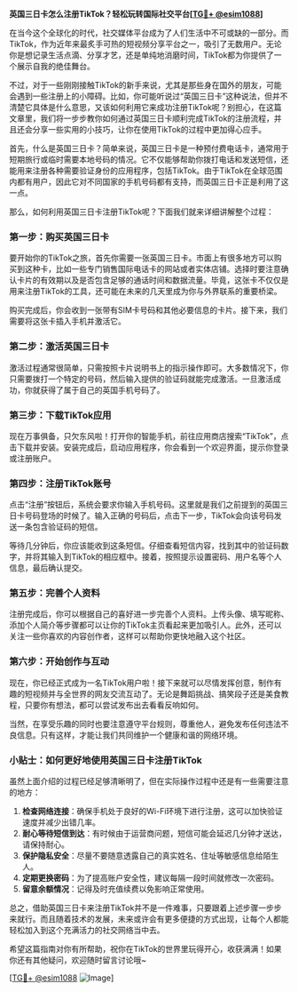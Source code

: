 **英国三日卡怎么注册TikTok？轻松玩转国际社交平台[[TG💪+ @esim1088](https://t.me/s/esim1088)]**

在当今这个全球化的时代，社交媒体平台成为了人们生活中不可或缺的一部分。而TikTok，作为近年来最炙手可热的短视频分享平台之一，吸引了无数用户。无论你是想记录生活点滴、分享才艺，还是单纯地消磨时间，TikTok都为你提供了一个展示自我的绝佳舞台。

不过，对于一些刚刚接触TikTok的新手来说，尤其是那些身在国外的朋友，可能会遇到一些注册上的小障碍。比如，你可能听说过“英国三日卡”这种说法，但并不清楚它具体是什么意思，又该如何利用它来成功注册TikTok呢？别担心，在这篇文章里，我们将一步步教你如何通过英国三日卡顺利完成TikTok的注册流程，并且还会分享一些实用的小技巧，让你在使用TikTok的过程中更加得心应手。

首先，什么是英国三日卡？简单来说，英国三日卡是一种预付费电话卡，通常用于短期旅行或临时需要本地号码的情况。它不仅能够帮助你拨打电话和发送短信，还能用来注册各种需要验证身份的应用程序，包括TikTok。由于TikTok在全球范围内都有用户，因此它对不同国家的手机号码都有支持，而英国三日卡正是利用了这一点。

那么，如何利用英国三日卡注册TikTok呢？下面我们就来详细讲解整个过程：

### **第一步：购买英国三日卡**
要开始你的TikTok之旅，首先你需要一张英国三日卡。市面上有很多地方可以购买到这种卡，比如一些专门销售国际电话卡的网站或者实体店铺。选择时要注意确认卡片的有效期以及是否包含足够的通话时间和数据流量。毕竟，这张卡不仅仅是用来注册TikTok的工具，还可能在未来的几天里成为你与外界联系的重要桥梁。

购买完成后，你会收到一张带有SIM卡号码和其他必要信息的卡片。接下来，我们需要将这张卡插入手机并激活它。

### **第二步：激活英国三日卡**
激活过程通常很简单，只需按照卡片说明书上的指示操作即可。大多数情况下，你只需要拨打一个特定的号码，然后输入提供的验证码就能完成激活。一旦激活成功，你就获得了属于自己的英国手机号码了。

### **第三步：下载TikTok应用**
现在万事俱备，只欠东风啦！打开你的智能手机，前往应用商店搜索“TikTok”，点击下载并安装。安装完成后，启动应用程序，你会看到一个欢迎界面，提示你登录或注册账户。

### **第四步：注册TikTok账号**
点击“注册”按钮后，系统会要求你输入手机号码。这里就是我们之前提到的英国三日卡号码登场的时候了。输入正确的号码后，点击下一步，TikTok会向该号码发送一条包含验证码的短信。

等待几分钟后，你应该能收到这条短信。仔细查看短信内容，找到其中的验证码数字，并将其输入到TikTok的相应框中。接着，按照提示设置密码、用户名等个人信息，最后确认提交。

### **第五步：完善个人资料**
注册完成后，你可以根据自己的喜好进一步完善个人资料。上传头像、填写昵称、添加个人简介等步骤都可以让你的TikTok主页看起来更加吸引人。此外，还可以关注一些你喜欢的内容创作者，这样可以帮助你更快地融入这个社区。

### **第六步：开始创作与互动**
现在，你已经正式成为一名TikTok用户啦！接下来就可以尽情发挥创意，制作有趣的短视频并与全世界的网友交流互动了。无论是舞蹈挑战、搞笑段子还是美食教程，只要你有想法，都可以尝试发布出去看看反响如何。

当然，在享受乐趣的同时也要注意遵守平台规则，尊重他人，避免发布任何违法不良信息。只有这样，才能让我们共同维护一个健康和谐的网络环境。

### **小贴士：如何更好地使用英国三日卡注册TikTok**
虽然上面介绍的过程已经足够清晰明了，但在实际操作过程中还是有一些需要注意的地方：

1. **检查网络连接**：确保手机处于良好的Wi-Fi环境下进行注册，这可以加快验证速度并减少出错几率。
2. **耐心等待短信到达**：有时候由于运营商问题，短信可能会延迟几分钟才送达，请保持耐心。
3. **保护隐私安全**：尽量不要随意透露自己的真实姓名、住址等敏感信息给陌生人。
4. **定期更换密码**：为了提高账户安全性，建议每隔一段时间就修改一次密码。
5. **留意余额情况**：记得及时充值续费以免影响正常使用。

总之，借助英国三日卡来注册TikTok并不是一件难事，只要跟着上述步骤一步步来就行。而且随着技术的发展，未来或许会有更多便捷的方式出现，让每个人都能轻松加入到这个充满活力的社交网络当中去。

希望这篇指南对你有所帮助，祝你在TikTok的世界里玩得开心，收获满满！如果你还有其他疑问，欢迎随时留言讨论哦~

[[TG💪+ @esim1088](https://t.me/s/esim1088) ![Image](https://i.postimg.cc/4NQfJmqS/Snipaste-2025-05-13-00-14-12.png)]